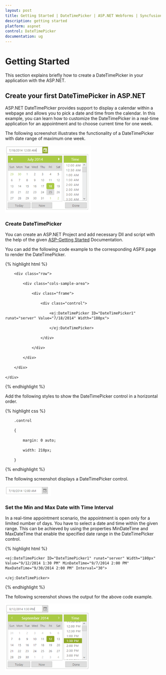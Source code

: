 ```yaml
---
layout: post
title: Getting Started | DateTimePicker | ASP.NET Webforms | Syncfusion
description: getting started
platform: aspnet
control: DateTimePicker
documentation: ug
---
```


# Getting Started

This section explains briefly how to create a DateTimePicker in your application with the ASP.NET.

## Create your first DateTimePicker in ASP.NET	

ASP.NET DateTimePicker provides support to display a calendar within a webpage and allows you to pick a date and time from the calendar. In this example, you can learn how to customize the DateTimePicker in a real-time application for an appointment and to choose current time for one week. 

The following screenshot illustrates the functionality of a DateTimePicker with date range of maximum one week.

![](Getting-Started_images/Getting-Started_img1.png)



### Create DateTimePicker 

You can create an ASP.NET Project and add necessary Dll and script with the help of the given [ASP-Getting Started](http://docs.syncfusion.com/aspnetmvc/datetimepicker/getting-started) Documentation.



You can add the following code example to the corresponding ASPX page to render the DateTimePicker.



{% highlight html %}

<div class="content-container-fluid">

        <div class="row">

            <div class="cols-sample-area">

                <div class="frame">

                    <div class="control">

                        <ej:DateTimePicker ID="DateTimePicker1" runat="server" Value="7/18/2014" Width="180px">

                        </ej:DateTimePicker>

                    </div>

                </div>

            </div>

        </div>

    </div>



{% endhighlight %}



Add the following styles to show the DateTimePicker control in a horizontal order.



{% highlight css %}

        .control

        {

            margin: 0 auto;

            width: 210px;

        }



{% endhighlight %}



The following screenshot displays a DateTimePicker control.

![](Getting-Started_images/Getting-Started_img2.png) 



### Set the Min and Max Date with Time Interval

In a real-time appointment scenario, the appointment is open only for a limited number of days. You have to select a date and time within the given range. This can be achieved by using the properties MinDateTime and MaxDateTime that enable the specified date range in the DateTimePicker control.



{% highlight html %}



    <ej:DateTimePicker ID="DateTimePicker1" runat="server" Width="180px" Value="9/12/2014 1:30 PM" MinDateTime="9/7/2014 2:00 PM" MaxDateTime="9/30/2014 2:00 PM" Interval="30">

    </ej:DateTimePicker>





{% endhighlight %}



The following screenshot shows the output for the above code example.



![](Getting-Started_images/Getting-Started_img3.png) 



